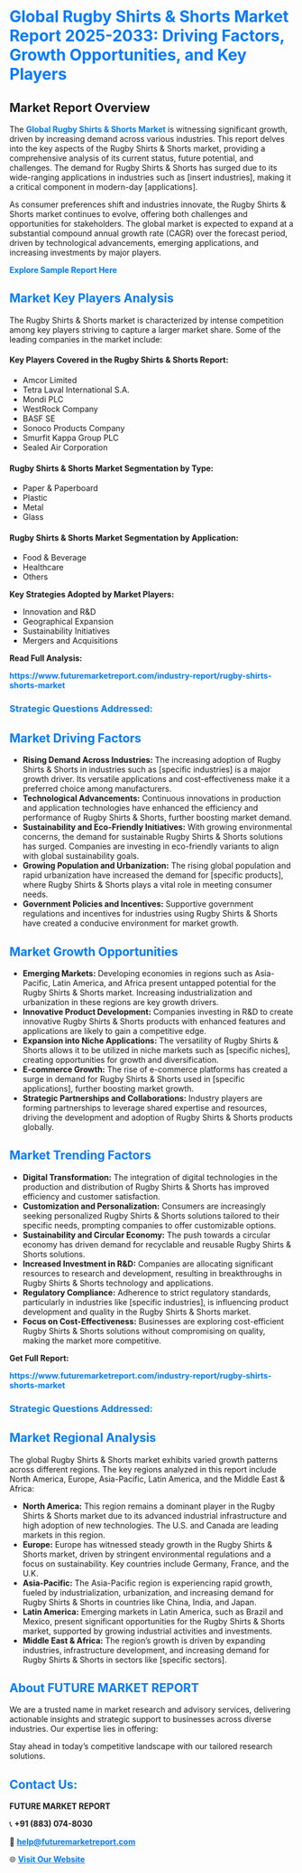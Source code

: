 <h1 style="color: #007BFF;">Global Rugby Shirts & Shorts Market Report 2025-2033: Driving Factors, Growth Opportunities, and Key Players</h1>

<section id="overview">
<h2>Market Report Overview</h2>
<p>The <a href="https://www.futuremarketreport.com/industry-report/rugby-shirts-shorts-market" style="color: #007BFF; text-decoration: none;"><strong>Global Rugby Shirts & Shorts Market</strong></a> is witnessing significant growth, driven by increasing demand across various industries. This report delves into the key aspects of the Rugby Shirts & Shorts market, providing a comprehensive analysis of its current status, future potential, and challenges. The demand for Rugby Shirts & Shorts has surged due to its wide-ranging applications in industries such as [insert industries], making it a critical component in modern-day [applications].</p>
<p>As consumer preferences shift and industries innovate, the Rugby Shirts & Shorts market continues to evolve, offering both challenges and opportunities for stakeholders. The global market is expected to expand at a substantial compound annual growth rate (CAGR) over the forecast period, driven by technological advancements, emerging applications, and increasing investments by major players.</p>
</section>

<section id="overview">
<p><a href="https://www.futuremarketreport.com/request-sample/reportId=33402" style="color: #007BFF; text-decoration: none;"><strong>Explore Sample Report Here</strong></a></p>
</section>

<section id="key-players">
<h2 style="color: #007BFF;">Market Key Players Analysis</h2>
<p>The Rugby Shirts & Shorts market is characterized by intense competition among key players striving to capture a larger market share. Some of the leading companies in the market include:</p>
<h4>Key Players Covered in the Rugby Shirts & Shorts Report:</h4>
<ul><li>Amcor Limited</li><li>Tetra Laval International S.A.</li><li>Mondi PLC</li><li>WestRock Company</li><li>BASF SE</li><li>Sonoco Products Company</li><li>Smurfit Kappa Group PLC</li><li>Sealed Air Corporation</li></ul>
<h4>Rugby Shirts & Shorts Market Segmentation by Type:</h4>
<ul><li>Paper &amp; Paperboard</li><li>Plastic</li><li>Metal</li><li>Glass</li></ul>

<h4>Rugby Shirts & Shorts Market Segmentation by Application:</h4>
<ul><li>Food &amp; Beverage</li><li>Healthcare</li><li>Others</li></ul>
<p><strong>Key Strategies Adopted by Market Players:</strong></p>
<ul>
<li>Innovation and R&D</li>
<li>Geographical Expansion</li>
<li>Sustainability Initiatives</li>
<li>Mergers and Acquisitions</li>
</ul>
</section>

<section>
<p><strong>Read Full Analysis: </strong></p><a href="https://www.futuremarketreport.com/industry-report/rugby-shirts-shorts-market" style="color: #007BFF; text-decoration: none;"><strong>https://www.futuremarketreport.com/industry-report/rugby-shirts-shorts-market</strong></a>
<h3 style="color: #007BFF;">Strategic Questions Addressed:</h3>
</section>

<section id="driving-factors">
<h2 style="color: #007BFF;">Market Driving Factors</h2>
<ul>
<li><strong>Rising Demand Across Industries:</strong> The increasing adoption of Rugby Shirts & Shorts in industries such as [specific industries] is a major growth driver. Its versatile applications and cost-effectiveness make it a preferred choice among manufacturers.</li>
<li><strong>Technological Advancements:</strong> Continuous innovations in production and application technologies have enhanced the efficiency and performance of Rugby Shirts & Shorts, further boosting market demand.</li>
<li><strong>Sustainability and Eco-Friendly Initiatives:</strong> With growing environmental concerns, the demand for sustainable Rugby Shirts & Shorts solutions has surged. Companies are investing in eco-friendly variants to align with global sustainability goals.</li>
<li><strong>Growing Population and Urbanization:</strong> The rising global population and rapid urbanization have increased the demand for [specific products], where Rugby Shirts & Shorts plays a vital role in meeting consumer needs.</li>
<li><strong>Government Policies and Incentives:</strong> Supportive government regulations and incentives for industries using Rugby Shirts & Shorts have created a conducive environment for market growth.</li>
</ul>
</section>

<section id="growth-opportunities">
<h2 style="color: #007BFF;">Market Growth Opportunities</h2>
<ul>
<li><strong>Emerging Markets:</strong> Developing economies in regions such as Asia-Pacific, Latin America, and Africa present untapped potential for the Rugby Shirts & Shorts market. Increasing industrialization and urbanization in these regions are key growth drivers.</li>
<li><strong>Innovative Product Development:</strong> Companies investing in R&D to create innovative Rugby Shirts & Shorts products with enhanced features and applications are likely to gain a competitive edge.</li>
<li><strong>Expansion into Niche Applications:</strong> The versatility of Rugby Shirts & Shorts allows it to be utilized in niche markets such as [specific niches], creating opportunities for growth and diversification.</li>
<li><strong>E-commerce Growth:</strong> The rise of e-commerce platforms has created a surge in demand for Rugby Shirts & Shorts used in [specific applications], further boosting market growth.</li>
<li><strong>Strategic Partnerships and Collaborations:</strong> Industry players are forming partnerships to leverage shared expertise and resources, driving the development and adoption of Rugby Shirts & Shorts products globally.</li>
</ul>
</section>

<section id="trending-factors">
<h2 style="color: #007BFF;">Market Trending Factors</h2>
<ul>
<li><strong>Digital Transformation:</strong> The integration of digital technologies in the production and distribution of Rugby Shirts & Shorts has improved efficiency and customer satisfaction.</li>
<li><strong>Customization and Personalization:</strong> Consumers are increasingly seeking personalized Rugby Shirts & Shorts solutions tailored to their specific needs, prompting companies to offer customizable options.</li>
<li><strong>Sustainability and Circular Economy:</strong> The push towards a circular economy has driven demand for recyclable and reusable Rugby Shirts & Shorts solutions.</li>
<li><strong>Increased Investment in R&D:</strong> Companies are allocating significant resources to research and development, resulting in breakthroughs in Rugby Shirts & Shorts technology and applications.</li>
<li><strong>Regulatory Compliance:</strong> Adherence to strict regulatory standards, particularly in industries like [specific industries], is influencing product development and quality in the Rugby Shirts & Shorts market.</li>
<li><strong>Focus on Cost-Effectiveness:</strong> Businesses are exploring cost-efficient Rugby Shirts & Shorts solutions without compromising on quality, making the market more competitive.</li>
</ul>
</section>

<section>
<p><strong>Get Full Report: </strong></p><a href="https://www.futuremarketreport.com/industry-report/rugby-shirts-shorts-market" style="color: #007BFF; text-decoration: none;"><strong>https://www.futuremarketreport.com/industry-report/rugby-shirts-shorts-market</strong></a>
<h3 style="color: #007BFF;">Strategic Questions Addressed:</h3>
</section>


<section id="regional-analysis">
<h2 style="color: #007BFF;">Market Regional Analysis</h2>
<p>The global Rugby Shirts & Shorts market exhibits varied growth patterns across different regions. The key regions analyzed in this report include North America, Europe, Asia-Pacific, Latin America, and the Middle East & Africa:</p>
<ul>
<li><strong>North America:</strong> This region remains a dominant player in the Rugby Shirts & Shorts market due to its advanced industrial infrastructure and high adoption of new technologies. The U.S. and Canada are leading markets in this region.</li>
<li><strong>Europe:</strong> Europe has witnessed steady growth in the Rugby Shirts & Shorts market, driven by stringent environmental regulations and a focus on sustainability. Key countries include Germany, France, and the U.K.</li>
<li><strong>Asia-Pacific:</strong> The Asia-Pacific region is experiencing rapid growth, fueled by industrialization, urbanization, and increasing demand for Rugby Shirts & Shorts in countries like China, India, and Japan.</li>
<li><strong>Latin America:</strong> Emerging markets in Latin America, such as Brazil and Mexico, present significant opportunities for the Rugby Shirts & Shorts market, supported by growing industrial activities and investments.</li>
<li><strong>Middle East & Africa:</strong> The region’s growth is driven by expanding industries, infrastructure development, and increasing demand for Rugby Shirts & Shorts in sectors like [specific sectors].</li>
</ul>
</section>

<footer>
<h2 style="color: #007BFF;">About FUTURE MARKET REPORT</h2>
<p>We are a trusted name in market research and advisory services, delivering actionable insights and strategic support to businesses across diverse industries. Our expertise lies in offering:</p>

<p>Stay ahead in today’s competitive landscape with our tailored research solutions.</p>

<h2 style="color: #007BFF;">Contact Us:</h2>
<p><strong>FUTURE MARKET REPORT</strong></p>
<p>📞 <strong>+91 (883) 074-8030</strong></p>
<p>📧 <strong><a href="mailto:help@futuremarketreport.com" style="color: #007BFF;">help@futuremarketreport.com</a></strong></p>
<p>🌐 <strong><a href="https://www.futuremarketreport.com/" style="color: #007BFF;">Visit Our Website</a></strong></p>
</footer>